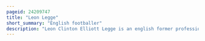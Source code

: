 ```yaml
---
pageid: 24209747
title: "Leon Legge"
short_summary: "English footballer"
description: "Leon Clinton Elliott Legge is an english former professional Footballer who plays for Bootle in the northern Premier League Division one West."
---
```

